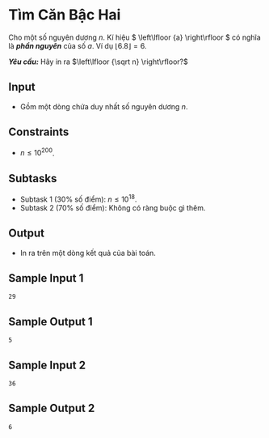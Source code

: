 # Tìm Căn Bậc Hai 

Cho một số nguyên dương $n$. Kí hiệu $ \left\lfloor {a} \right\rfloor $ có nghĩa là ***phần nguyên*** của số $a$. Ví dụ $\left\lfloor {6.8} \right\rfloor = 6$.

***Yêu cầu:*** Hãy in ra $\left\lfloor {\sqrt n} \right\rfloor?$

## Input

- Gồm một dòng chứa duy nhất số nguyên dương $n$.

## Constraints

- $n \le 10^{200}$.

## Subtasks

- Subtask $1$ ($30\%$ số điểm): $n \le 10^{18}$.
- Subtask $2$ ($70\%$ số điểm): Không có ràng buộc gì thêm. 

## Output

- In ra trên một dòng kết quả của bài toán.

## Sample Input 1

```
29
```

## Sample Output 1

```
5
```

## Sample Input 2

```
36
```

## Sample Output 2

```
6
```